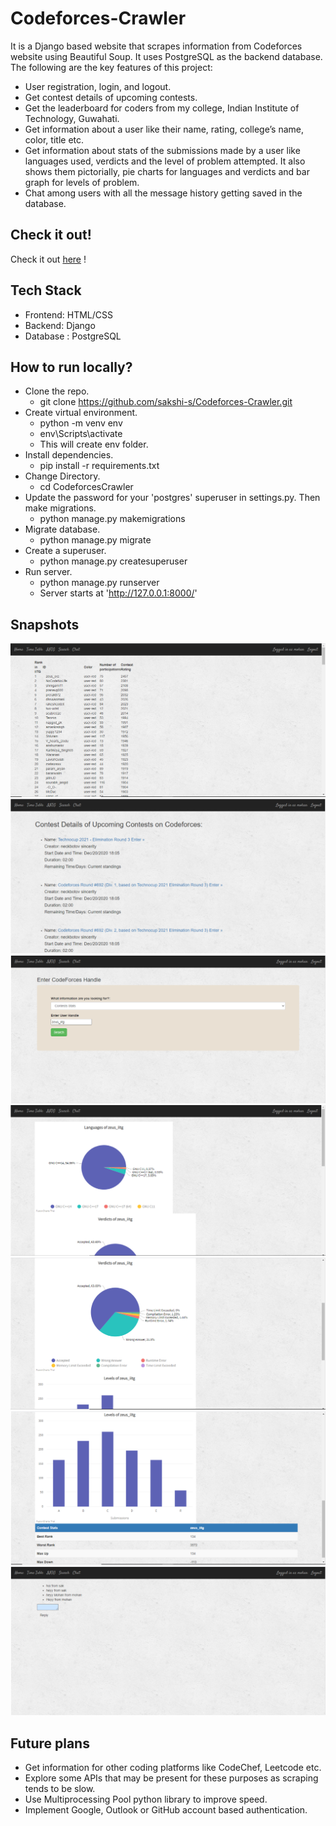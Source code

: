 # Codeforces-Crawler #
It is a Django based website that scrapes information from Codeforces website using Beautiful Soup. It uses PostgreSQL as the backend database. The following are the key features of this project:
* User registration, login, and logout.
* Get contest details of upcoming contests. 
* Get the leaderboard for coders from my college, Indian Institute of Technology, Guwahati.
* Get information about a user like their name, rating, college’s name, color, title etc.
* Get information about stats of the submissions made by a user like languages used, verdicts and the level of problem attempted. It also shows them pictorially, pie charts for languages and verdicts and bar graph for levels of problem.
* Chat among users with all the message history getting saved in the database.

## Check it out! ##
Check it out [here](https://codeforces-crawler.herokuapp.com/) !

## Tech Stack ##
* Frontend: HTML/CSS
* Backend: Django
* Database : PostgreSQL

## How to run locally? ##
* Clone the repo.
    * git clone https://github.com/sakshi-s/Codeforces-Crawler.git
* Create virtual environment.
    * python -m venv env
    * env\Scripts\activate
    * This will create env folder.
* Install dependencies.
    * pip install -r requirements.txt
* Change Directory.
    * cd CodeforcesCrawler
* Update the password for your 'postgres' superuser in settings.py. Then make migrations.
    * python manage.py makemigrations
* Migrate database.
    * python manage.py migrate
* Create a superuser.
    * python manage.py createsuperuser
* Run server.
    * python manage.py runserver
    * Server starts at 'http://127.0.0.1:8000/'
    
## Snapshots ##
![](static/snapshots/iitgleaderboard.PNG)
![](static/snapshots/contestlistpage.PNG)
![](static/snapshots/searchpage.PNG)
![](static/snapshots/languages.PNG)
![](static/snapshots/verdicts.PNG)
![](static/snapshots/levelsandinfo.PNG)
![](static/snapshots/chatpage.PNG)

## Future plans ##
* Get information for other coding platforms like CodeChef, Leetcode etc.
* Explore some APIs that may be present for these purposes as scraping tends to be slow.
* Use Multiprocessing Pool python library to improve speed.
* Implement Google, Outlook or GitHub account based authentication.
